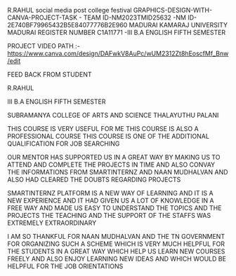 R.RAHUL social media post college festival GRAPHICS-DESIGN-WITH-CANVA-PROJECT-TASK - TEAM ID-NM2023TMID25632 -NM ID-2E740BF79965432B5E84077776B2E960
MADURAI KAMARAJ UNIVERSITY MADURAI REGISTER NUMBER C1A11771 -III B.A ENGLISH FIFTH SEMESTER





                                    

PROJECT VIDEO PATH :-   https://www.canva.com/design/DAFwkV8AuPc/wUM2312Zt8hEoscfMf_Bnw/edit






FEED BACK  FROM STUDENT 

R.RAHUL

III B.A ENGLISH FIFTH SEMESTER 

SUBRAMANYA COLLEGE OF ARTS AND SCIENCE THALAYUTHU PALANI

THIS COURSE IS VERY USEFUL FOR ME THIS COURSE IS ALSO A PROFESSIONAL COURSE THIS COURSE IS ONE OF THE ADDITIONAL QUALIFICATION FOR JOB SEARCHING  

OUR MENTOR HAS SUPPORTED US IN A GREAT WAY BY MAKING US TO ATTEND AND COMPLETE THE PROJECTS IN TIME AND ALSO CONVAY THE INFORMATIONS FROM SMARTINTERNZ AND NAAN MUDHALVAN AND ALSO HAD CLEARED THE DOUBTS REGARDING PROJECTS

SMARTINTERNZ PLATFORM IS A NEW WAY OF LEARNING AND IT IS A NEW EXPERIENCE AND IT HAD GIVEN US A LOT OF KNOWLEDGE IN A FREE WAY AND MADE US EASY TO UNDERSTAND THE TOPICS AND THE PROJECTS THE TEACHING AND THE SUPPORT OF THE STAFFS WAS EXTREMELY EXTRAORDINARY

I AM SO THANKFUL FOR NAAN MUDHALVAN AND THE TN GOVERNMENT FOR ORGANIZING SUCH A SCHEME WHICH IS VERY MUCH HELPFUL FOR THE STUDENTS IN A GREAT WAY WHICH HELP US LEARN NEW COURSES FREELY AND ALSO ENJOY LEARNING NEW IDEAS AND WHICH WOULD BE HELPFUL FOR THE JOB ORIENTATIONS 
